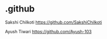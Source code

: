 # .github

Sakshi Chilkoti 
https://github.com/SakshiChilkoti


Ayush Tiwari 
https://github.com/Ayush-103



